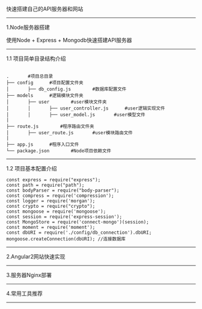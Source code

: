 快速搭建自己的API服务器和网站

---



1.Node服务器搭建

使用Node + Express + Mongodb快速搭建API服务器

---



1.1 项目简单目录结构介绍
```

.		#项目总目录
├── config		#项目配置文件夹
│		├── db_config.js		#数据库配置文件
├── models		#逻辑模块文件夹
│		├── user		#user模块文件夹
│		│		├── user_controller.js		#user逻辑实现文件
│		│		├── user_model.js		#user模型文件
|
├── route.js		#程序路由文件夹
│		├── user_route.js		#user模块路由文件
|
├── app.js		#程序入口文件
└── package.json		#Node项目依赖文件
```
---

1.2 项目基本配置介绍



    const express = require("express"); 
    const path = require("path"); 
    const bodyParser = require("body-parser"); 
    const compress = require('compression'); 
    const logger = require('morgan'); 
    const crypto = require("crypto"); 
    const mongoose = require('mongoose'); 
    const session = require('express-session'); 
    const MongoStore = require('connect-mongo')(session); 
    const moment = require('moment'); 
    const dbURI = require('./config/db_connection').dbURI;
    mongoose.createConnection(dbURI); //连接数据库

---



2.Angular2网站快速实现

---



3.服务器Nginx部署

---



4.常用工具推荐

---


